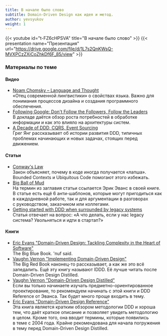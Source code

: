 ```yaml
---
title: В начале было слово
subtitle: Domain-Driven Design как идея и метод.
author: yevsyukov
weight: 1
---
```


{{< youtube id="t-FZ6cHPSVA" title="В начале было слово" >}}
{{< presentation name="Презентация" url="https://drive.google.com/file/d/1L7s2QnKWsQ-MVXPCzZXiCoZhkDf6F_85/view" >}}

### Материалы по теме

#### Видео
- [Noam Chomsky – Language and Thought](https://www.youtube.com/watch?v=KEmpRtj34xg) \
  «Отец современной лингвистики» о свойствах языка. Важно для понимания процессов дизайна
  и&nbsp;создания программного обеспечения.
- [Following Google: Don't Follow the Followers, Follow the Leaders](https://www.infoq.com/presentations/db-history-data-processing/) \
  В&nbsp;докладе даётся обзор роста потребностей в&nbsp;обработке информации и&nbsp;как это влияло
  на&nbsp;архитектуры систем.
- [A Decade of DDD, CQRS, Event Sourcing](https://youtu.be/LDW0QWie21s) \
  Грег Янг рассказывает об&nbsp;истории развития DDD, типичных проблемах начинающих и&nbsp;новых
  задачах, стоящих перед движением.

#### Статьи
- [Conway's Law](http://www.melconway.com/Home/Conways_Law.html) \
  Закон объясняет, почему в&nbsp;коде иногда получается &laquo;лапша&raquo;. Bounded Contexts
  и&nbsp;Ubiquitous Code помогают этого избежать.
- [Big Ball of Mud](http://www.laputan.org/mud/) \
  На&nbsp;термин из&nbsp;заглавия статьи ссылается Эрик Эванс в&nbsp;своей книге. В&nbsp;статье есть
  ещё 6&nbsp;анти-шаблонов, которые могут пригодиться как в&nbsp;каждодневной работе, так и&nbsp;для
  аргументации в&nbsp;разговорах с&nbsp;руководством, заказчиком или коллегами.
- [Getting started with DDD when surrounded by legacy systems](http://domainlanguage.com/wp-content/uploads/2016/04/GettingStartedWithDDDWhenSurroundedByLegacySystemsV1.pdf) \
  Статья отвечает на вопрос: «А что делать, если у нас legacy система? Увольняться и идти в
  стартап?»

#### Книги
- [Eric Evans "Domain-Driven Design: Tackling Complexity in the Heart of Software"](https://www.amazon.com/Domain-Driven-Design-Tackling-Complexity-Software/dp/0321125215) \
  The Big Blue Book. 'nuf said.
- [Vaughn Vernon "Implementing Domain-Driven Design"](http://www.informit.com/store/implementing-domain-driven-design-9780133039894) \
  The Big Red Book наконец-то рассказывает, а&nbsp;как&nbsp;же это всё запедалить. Ещё эту книгу
  называют IDDD. Её&nbsp;лучше читать после Domain-Driven Design Distilled.
- [Vaughn Vernon "Domain-Driven Design Distilled"](http://www.informit.com/store/domain-driven-design-distilled-9780134434988) \
  Если вы&nbsp;только начинаете изучать предметно-ориентированное проектирование,
  то&nbsp;рекомендуем начинать с&nbsp;этой книги и&nbsp;DDD Reference от&nbsp;Эванса. Так будет
  много проще входить в&nbsp;тему.
- [Eric Evans "Domain-Driven Design Reference"](http://domainlanguage.com/ddd/reference/) \
  Эта книга является кратким обзором методологии DDD и&nbsp;хороша тем, что даёт краткое описание
  и&nbsp;позволяет увидеть методологию в&nbsp;целом. Кроме того, она вводит термины, которые
  появились в&nbsp;теме с&nbsp;2004&nbsp;года. Крайне рекомендована для начала погружения
  в&nbsp;тему перед Domain-Driven Design Distilled.
